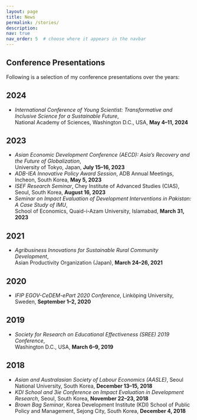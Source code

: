 ```yaml
---
layout: page
title: News
permalink: /stories/
description: 
nav: true
nav_order: 5  # choose where it appears in the navbar
---
```

## Conference Presentations  
Following is a selection of my conference presentations over the years:  

## 2024  
- *International Conference of Young Scientist: Transformative and Inclusive Science for a Sustainable Future*,  
  National Academy of Sciences, Washington D.C., USA, **May 4–11, 2024**  

## 2023  
- *Asian Economic Development Conference (AECD): Asia’s Recovery and the Future of Globalization*,  
  University of Tokyo, Japan, **July 15–16, 2023**  
- *ADB-IEA Innovative Policy Award Session*, ADB Annual Meetings, Incheon, South Korea, **May 5, 2023**  
- *ISEF Research Seminar*, Chey Institute of Advanced Studies (CIAS), Seoul, South Korea, **August 16, 2023**  
- *Seminar on Impact Evaluation of Development Interventions in Pakistan: A Case Study of IMU*,  
  School of Economics, Quaid-i-Azam University, Islamabad, **March 31, 2023**  

## 2021  
- *Agribusiness Innovations for Sustainable Rural Community Development*,  
  Asian Productivity Organization (Japan), **March 24–26, 2021**  

## 2020  
- *IFIP EGOV-CeDEM-ePart 2020 Conference*, Linköping University, Sweden, **September 1–2, 2020**  

## 2019  
- *Society for Research on Educational Effectiveness (SREE) 2019 Conference*,  
  Washington D.C., USA, **March 6–9, 2019**  

## 2018  
- *Asian and Australasian Society of Labour Economics (AASLE)*, Seoul National University, South Korea, **December 13–15, 2018**  
- *KDI School and 3ie Conference on Impact Evaluation in Development Research*, Seoul, South Korea, **November 22–23, 2018**  
- *Brown Bag Seminar*, Korea Development Institute (KDI) School of Public Policy and Management, Sejong City, South Korea, **December 4, 2018**  
